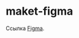 # maket-figma

Ссылка [Figma]([https://github.com/](https://www.figma.com/design/BPYbUCjYNRQXBt5AKSrgtV/Marico-%2B)).
